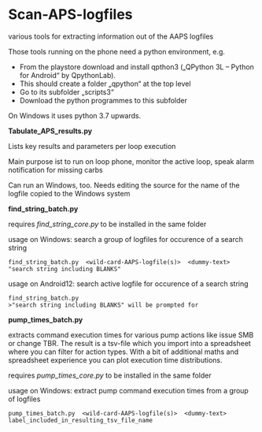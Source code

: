 # Scan-APS-logfiles
various tools for extracting information out of the AAPS logfiles

Those tools running on the phone need a python environment, e.g.
   - From the playstore download and install qpthon3 („QPython 3L – Python for Android“ by QpythonLab). 
   - This should create a folder „qpython“ at the top level
   - Go to its subfolder „scripts3“
   - Download the python programmes to this subfolder
 
 On Windows it uses python 3.7 upwards.
 
 
 
 **Tabulate_APS_results.py** 
  
  Lists key results and parameters per loop execution
  
  Main purpose ist to run on loop phone, monitor the active loop, speak alarm notification for missing carbs
  
  Can run an Windows, too. Needs editing the source for the name of the logfile copied to the Windows system



**find_string_batch.py**

  requires *find_string_core.py* to be installed in the same folder    
 
  usage on Windows: search a group of logfiles for occurence of a search string
  ``` 
  find_string_batch.py  <wild-card-AAPS-logfile(s)>  <dummy-text>  "search string including BLANKS"
  ```

  usage on Android12: search active logfile for occurence of a search string
  ``` 
  find_string_batch.py 
  >"search string including BLANKS" will be prompted for
  ``` 



**pump_times_batch.py**

   extracts command execution times for various pump actions like issue SMB or change TBR.
   The result is a tsv-file which you import into a spreadsheet where you can filter for action types.
   With a bit of additional maths and spreadsheet experience you can plot execution time distributions.

   requires *pump_times_core.py* to be installed in the same folder    
 
   usage on Windows: extract pump command execution times from a group of logfiles
   ``` 
   pump_times_batch.py  <wild-card-AAPS-logfile(s)>  <dummy-text>  label_included_in_resulting_tsv_file_name
   ```
